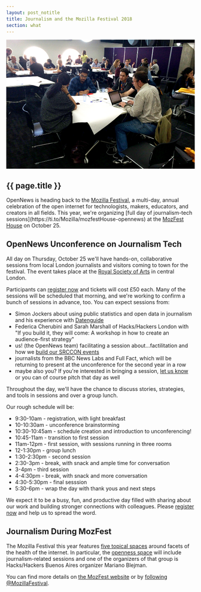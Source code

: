 ```yaml
---
layout: post_notitle
title: Journalism and the Mozilla Festival 2018
section: what
---
```

<img src="/media/img/mozfest2015_01.jpg" class="topline">

<h2>{{ page.title }}</h2>
<p class="bodybig"> OpenNews is heading back to the <a href="https://mozillafestival.org/">Mozilla Festival</a>, a multi-day, annual celebration of the open internet for technologists, makers, educators, and creators in all fields. This year, we're organizing [full day of journalism-tech sessions](https://ti.to/Mozilla/mozfestHouse-opennews) at the <a href="https://mozillafestival.org/house">MozFest House</a> on October 25.

## OpenNews Unconference on Journalism Tech
All day on Thursday, October 25 we'll have hands-on, collaborative sessions from local London journalists and visitors coming to town for the festival. The event takes place at the [Royal Society of Arts](https://www.google.com/maps/place/RSA+House/@51.5093702,-0.1248943,17z/data=!3m1!4b1!4m5!3m4!1s0x487604c9572d71f1:0xc61aaa0727953544!8m2!3d51.5093669!4d-0.1227056) in central London.

Participants can [register now](https://ti.to/Mozilla/mozfestHouse-opennews) and tickets will cost £50 each. Many of the sessions will be scheduled that morning, and we're working to confirm a bunch of sessions in advance, too. You can expect sessions from:

* Simon Jockers about using public statistics and open data in journalism and his experience with [Datenguide](https://datengui.de/)
* Federica Cherubini and Sarah Marshall of Hacks/Hackers London with "If you build it, they will come: A workshop in how to create an audience-first strategy" 
* us! (the OpenNews team) facilitating a session about...factilitation and how we [build our SRCCON events](https://srccon.org/our-resources)
* journalists from the BBC News Labs and Full Fact, which will be returning to present at the unconference for the second year in a row
* maybe also you? If you're interested in bringing a session, [let us know](mailto:erika@opennews.org) or you can of course pitch that day as well

Throughout the day, we'll have the chance to discuss stories, strategies, and tools in sessions and over a group lunch.

Our rough schedule will be:

* 9:30-10am - registration, with light breakfast
* 10-10:30am - unconference brainstorming
* 10:30-10:45am - schedule creation and introduction to unconferencing!
* 10:45-11am - transition to first session
* 11am-12pm - first session, with sessions running in three rooms
* 12-1:30pm - group lunch 
* 1:30-2:30pm - second session
* 2:30-3pm - break, with snack and ample time for conversation
* 3-4pm - third session
* 4-4:30pm - break, with snack and more conversation
* 4:30-5:30pm - final sesssion
* 5:30-6pm - wrap the day with thank yous and next steps 

We expect it to be a busy, fun, and productive day filled with sharing about our work and building stronger connections with colleagues. Please [register now](https://ti.to/Mozilla/mozfestHouse-opennews) and help us to spread the word.

## Journalism During MozFest
The Mozilla Festival this year features [five topical spaces](https://mozillafestival.org/spaces) around facets of the health of the internet. In particular, the [openness space](https://mozillafestival.org/spaces#Openness) will include journalism-related sessions and one of the organizers of that group is Hacks/Hackers Buenos Aires organizer Mariano Blejman.

You can find more details on [the MozFest website](https://mozillafestival.org) or by [following @MozillaFestival](https://twitter.com/mozillafestival).
